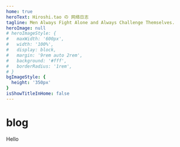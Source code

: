 ```yaml
---
home: true
heroText: Hiroshi.tao の 网络日志
tagline: Men Always Fight Alone and Always Challenge Themselves.
heroImage: null
# heroImageStyle: {
#   maxWidth: '600px',
#   width: '100%',
#   display: block,
#   margin: '9rem auto 2rem',
#   background: '#fff',
#   borderRadius: '1rem',
# }
bgImageStyle: {
  height: '350px'
}
isShowTitleInHome: false
---
```


# blog

Hello
